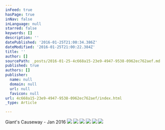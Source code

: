 ```yaml
---
inFeed: true
hasPage: true
inNav: false
inLanguage: null
starred: false
keywords: []
description: ''
datePublished: '2016-01-25T21:00:34.386Z'
dateModified: '2016-01-25T21:00:22.384Z'
title: ''
author: []
sourcePath: _posts/2016-01-25-4c668a15-23e9-4947-9538-0962ec762aef.md
published: true
authors: []
publisher:
  name: null
  domain: null
  url: null
  favicon: null
url: 4c668a15-23e9-4947-9538-0962ec762aef/index.html
_type: Article

---
```

Giant's Causeway - Jan 2016
![](https://s3-us-west-2.amazonaws.com/the-grid-img/p/4ee29da2bfe1b45ca64e16798afda4ce6c0af7c6.jpg)
![](https://the-grid-user-content.s3-us-west-2.amazonaws.com/84414327-3168-4464-92ba-b211108bd9c2.jpg)
![](https://the-grid-user-content.s3-us-west-2.amazonaws.com/b42b3efe-4417-45d9-8bc4-36566a415dd6.jpg)
![](https://s3-us-west-2.amazonaws.com/the-grid-img/p/6a32a113ce9cdfbc16988d3685e6d7c0ab638d81.jpg)
![](https://s3-us-west-2.amazonaws.com/the-grid-img/p/4318c922c4b9d516aaa6c1e1f56ff3ca67f50d00.jpg)
![](https://s3-us-west-2.amazonaws.com/the-grid-img/p/1895eea9c88b97d1af43c7bf624210fa029670b2.jpg)